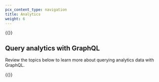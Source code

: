 ```yaml
---
pcx_content_type: navigation
title: Analytics
weight: 6
---
```


{{<render file="_network-analytics.md" productFolder="magic-wan" withParameters="Magic Transit">}}

## Query analytics with GraphQL

Review the topics below to learn more about querying analytics data with GraphQL.

{{<directory-listing>}}